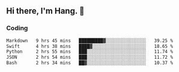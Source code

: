 ## Hi there, I'm Hang. 👋

### Coding

<!--START_SECTION:waka-->

```txt
Markdown   9 hrs 45 mins   █████████▓░░░░░░░░░░░░░░░   39.25 %
Swift      4 hrs 38 mins   ████▓░░░░░░░░░░░░░░░░░░░░   18.65 %
Python     2 hrs 55 mins   ███░░░░░░░░░░░░░░░░░░░░░░   11.74 %
JSON       2 hrs 54 mins   ███░░░░░░░░░░░░░░░░░░░░░░   11.72 %
Bash       2 hrs 34 mins   ██▓░░░░░░░░░░░░░░░░░░░░░░   10.37 %
```

<!--END_SECTION:waka-->

